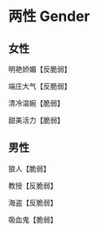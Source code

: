 # 两性 Gender

## 女性

明艳娇媚【反脆弱】

端庄大气【反脆弱】

清冷温婉【脆弱】

甜美活力【脆弱】

## 男性

狼人【脆弱】

教授【反脆弱】

海盗【反脆弱】

吸血鬼【脆弱】
